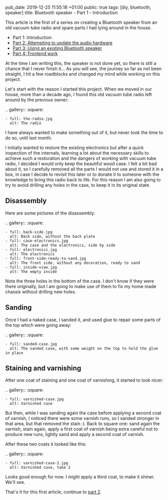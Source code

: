 pub_date: 2019-12-25 11:55:18 +01:00
public: true
tags: [diy, bluetooth, speaker]
title: Bluetooth speaker - Part 1 - Introduction

This article is the first of a series on creating a Bluetooth speaker from an old vacuum tube radio and spare parts I had lying around in the house.

- Part 1: Introduction
- [Part 2: Attempting to update the audio hardware][part2]
- [Part 3: Using an existing Bluetooth speaker][part3]
- [Part 4: Frontend work][part4]

[part2]: /2019/bluetooth-speaker-part-2-audio-hardware
[part3]: /2020/bluetooth-speaker-part-3-using-an-existing-bluetooth-speaker
[part4]: /2020/bluetooth-speaker-part-4-frontend-work

At the time I am writing this, the speaker is not done yet, so there is still a chance that I never finish it... As you will see, the journey so far as not been straight, I hit a few roadblocks and changed my mind while working on this project.

Let's start with the reason I started this project. When we moved in our house, more than a decade ago, I found this old vacuum tube radio left around by the previous owner:

.. gallery::
    :square:

    - full: the-radio.jpg
      alt: The radio

I have always wanted to make something out of it, but never took the time to do so, until last month.

<!-- break -->

I initially wanted to restore the existing electronics but after a quick inspection of the internals, learning a lot about the necessary skills to achieve such a restoration and the dangers of working with vacuum tube radio, I decided I would only keep the beautiful wood case. I felt a bit bad about it, so I carefully removed all the parts I would not use and stored it in a box, in case I decide to revisit this later or to donate it to someone with the knowledge to bring this radio back to life. For this reason I am also going to try to avoid drilling any holes in the case, to keep it in its original state.

## Disassembly

Here are some pictures of the disassembly:

.. gallery::
    :square:

    - full: back-side.jpg
      alt: Back side, without the back plate
    - full: case-electronics.jpg
      alt: The case and the electronics, side by side
    - full: electronics.jpg
      alt: The electronics
    - full: front-side-ready-to-sand.jpg
      alt: The front side, without any decoration, ready to sand
    - full: inside-view.jpg
      alt: The empty inside

Note the three holes in the bottom of the case. I don't know if they were there originally, but I am going to make use of them to fix my home made chassis without drilling new holes.

## Sanding

Once I had a naked case, I sanded it, and used glue to repair some parts of the top which were going away:

.. gallery::
    :square:

    - full: sanded-case.jpg
      alt: The sanded case, with some weight on the top to hold the glue in place

## Staining and varnishing

After one coat of staining and one coat of varnishing, it started to look nicer:

.. gallery::
    :square:

    - full: varnished-case.jpg
      alt: Varnished case

But then, while I was sanding again the case before applying a second coat of varnish, I noticed there were some varnish runs, so I sanded stronger in that area, but that removed the stain :(. Back to square one: sand again the varnish, stain again, apply a first coat of varnish being extra careful not to produce new runs, lightly sand and apply a second coat of varnish.

After these two coats it looked like this:

.. gallery::
    :square:

    - full: varnished-case-2.jpg
      alt: Varnished case, take 2

Looks good enough for now. I might apply a third coat, to make it shiner. We'll see.

That's it for this first article, continue to [part 2][part2].
